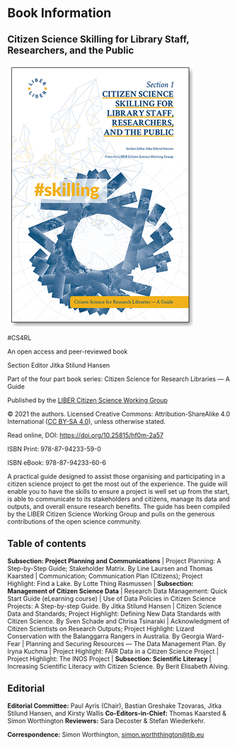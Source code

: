 # Book Information

## Citizen Science Skilling for Library Staff, Researchers, and the Public

![cover cs4rl skilling](media/93dcd6d1769ae63125aa42df55131efb.png)

\#CS4RL

An open access and peer-reviewed book

Section Editor Jitka Stilund Hansen

Part of the four part book series: Citizen Science for Research Libraries — A
Guide

Published by the [LIBER Citizen Science Working Group](https://libereurope.eu/working-group/liber-citizen-science-working-group/)

© 2021 the authors. Licensed Creative Commons: Attribution-ShareAlike 4.0
International ([CC BY-SA 4.0](https://creativecommons.org/licenses/by-sa/4.0/)),
unless otherwise stated.

Read online, DOI: <https://doi.org/10.25815/hf0m-2a57>

ISBN Print: 978-87-94233-59-0

ISBN eBook: 978-87-94233-60-6

A practical guide designed to assist those organising and participating in a
citizen science project to get the most out of the experience. The guide will
enable you to have the skills to ensure a project is well set up from the start,
is able to communicate to its stakeholders and citizens, manage its data and
outputs, and overall ensure research benefits. The guide has been compiled by
the LIBER Citizen Science Working Group and pulls on the generous contributions
of the open science community.

## Table of contents

**Subsection: Project Planning and Communications** \| Project Planning: A
Step-by-Step Guide; Stakeholder Matrix. By Line Laursen and Thomas Kaarsted \|
Communication; Communication Plan (Citizens); Project Highlight: Find a Lake. By
Lotte Thing Rasmussen \| **Subsection: Management of Citizen Science Data** \|
Research Data Management: Quick Start Guide (eLearning course) \| Use of Data
Policies in Citizen Science Projects: A Step-by-step Guide. By Jitka Stilund
Hansen \| Citizen Science Data and Standards; Project Highlight: Defining New
Data Standards with Citizen Science. By Sven Schade and Chrisa Tsinaraki \|
Acknowledgment of Citizen Scientists on Research Outputs; Project Highlight:
Lizard Conservation with the Balanggarra Rangers in Australia. By Georgia
Ward-Fear \| Planning and Securing Resources — The Data Management Plan. By
Iryna Kuchma \| Project Highlight: FAIR Data in a Citizen Science Project \|
Project Highlight: The INOS Project \| **Subsection: Scientific Literacy** \|
Increasing Scientific Literacy with Citizen Science. By Berit Elisabeth Alving.

## Editorial

**Editorial Committee:** Paul Ayris (Chair), Bastian Greshake Tzovaras, Jitka
Stilund Hansen, and Kirsty Wallis **Co-Editors-in-Chief:** Thomas Kaarsted &
Simon Worthington **Reviewers:** Sara Decoster & Stefan Wiederkehr.

**Correspondence:** Simon Worthington, <simon.worththington@tib.eu>
